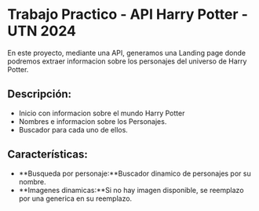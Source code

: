 # Trabajo Practico - API Harry Potter - UTN 2024

En este proyecto, mediante una API, generamos una Landing page donde podremos extraer informacion sobre los personajes del universo de Harry Potter.

## Descripción:

- Inicio con informacion sobre el mundo Harry Potter
- Nombres e informacion sobre los Personajes.
- Buscador para cada uno de ellos.

## Características:

- **Busqueda por personaje:**Buscador dinamico de personajes por su nombre.
- **Imagenes dinamicas:**Si no hay imagen disponible, se reemplazo por una generica en su reemplazo.


